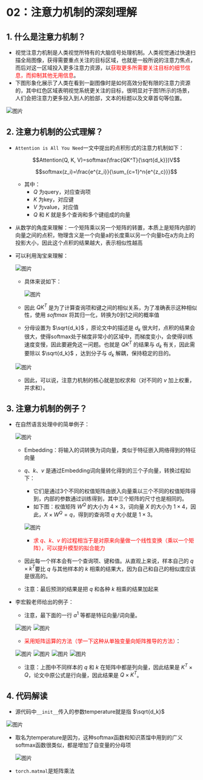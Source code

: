 # 02：注意力机制的深刻理解
## 1. 什么是注意力机制？
- 视觉注意力机制是人类视觉所特有的大脑信号处理机制。人类视觉通过快速扫描全局图像，获得需要重点关注的目标区域，也就是一般所说的注意力焦点，而后对这一区域投入更多注意力资源，以<font color=red>获取更多所需要关注目标的细节信息，而抑制其他无用信息</font>。
- 下图形象化展示了人类在看到一副图像时是如何高效分配有限的注意力资源的，其中红色区域表明视觉系统更关注的目标，很明显对于图1所示的场景，人们会把注意力更多投入到人的脸部，文本的标题以及文章首句等位置。

![图片](img/1.png)

## 2. 注意力机制的公式理解？
- ``Attention is All You Need``一文中提出的点积形式的注意力机制如下：

    $$Attention(Q, K, V)=softmax(\frac{QK^T}{\sqrt{d_k}})V$$
    
    $$softmax(z_i)=\frac{e^{z_i}}{\sum_{c=1}^n{e^{z_c}}}$$
    - 其中：
        - $Q$ 为query，对应查询项
        - $K$ 为key，对应键
        - $V$ 为value，对应值
        - $Q$ 和 $K$ 就是多个查询和多个键组成的向量
- 从数学的角度来理解：一个矩阵乘以另一个矩阵的转置，本质上是矩阵内部的向量之间的点积，物理含义是一个向量a的长度乘以另一个向量b在a方向上的投影大小，因此这个点积的结果越大，表示相似性越高

- 可以利用淘宝来理解：

    ![图片](img/2.png)
    - 具体来说如下：

        ![图片](img/3.png)
    - 因此 $QK^T$ 是为了计算查询项和键之间的相似关系，为了准确表示这种相似性，使用 $softmax$ 将其归一化，转换为0到1之间的概率值
    - 分母设置为 $\sqrt{d_k}$ ，原论文中的描述是 $d_k$ 很大时，点积的结果会很大，使得softmax处于梯度非常小的区域中，而梯度变小，会使得训练速度变慢，因此要避免这一问题。也就是 $QK^T$ 的结果与 $d_k$ 有关，因此需要除以 $\sqrt{d_k}$ ，达到分子与 $d_k$ 解耦，保持稳定的目的。

    ![图片](img/4.png)
    - 因此，可以说，注意力机制的核心就是加权求和（对不同的 $v$ 加上权重，并求和）。

## 3. 注意力机制的例子？
- 在自然语言处理中的简单例子：

    ![图片](img/5.png)
    - Embedding：将输入的词转换为词向量，类似于特征嵌入网络得到的特征向量
    - $q$、$k$、$v$ 是通过Embedding词向量转化得到的三个子向量，转换过程如下：
        - 它们是通过3个不同的权值矩阵由嵌入向量乘以三个不同的权值矩阵得到，内部的参数通过训练得到，其中三个矩阵的尺寸也是相同的。
        - 如下图：权值矩阵 $W^Q$ 的大小为 $4\times 3$，词向量 $X$ 的大小为 $1\times 4$，因此，$X\times W^Q = q$，得到的查询项 $q$ 大小就是 $1\times 3$。

        ![图片](img/6.png)
        - <font color=red>求 $q$、$k$、$v$ 的过程相当于是对原来向量做一个线性变换（乘以一个矩阵），可以提升模型的拟合能力</font>
    - 因此每一个样本会有一个查询项、键和值。从直观上来说，样本自己的 $q\times k^T$要比 $q$ 与其他样本的 $k$ 相乘的结果大，因为自己和自己的相似度应该是很高的。
    - 注意：最后预测的结果是把 $q$ 和各种 $k$ 相乘的结果加起来
- 李宏毅老师给出的例子：
    - 注意，最下面的一行 $a^1$ 等都是特征向量/词向量。

    ![图片](img/7.png)
    ![图片](img/8.png)
    - <font color=red>采用矩阵运算的方法（学一下这种从单独变量向矩阵推导的方法）</font>：

    ![图片](img/9.png)
    ![图片](img/10.png)
    ![图片](img/11.png)
    ![图片](img/12.png)
    - 注意：上图中不同样本的 $q$ 和 $k$ 在矩阵中都是列向量，因此结果是 $K^T\times Q$，论文中原公式是行向量，因此结果是 $Q\times K^T$。

## 4. 代码解读
- 源代码中``__init__``传入的参数temperature就是指 $\sqrt{d_k}$

![图片](img/13.png)
- 取名为temperature是因为，这种softmax函数和知识蒸馏中用到的广义softmax函数很类似，都是增加了自变量的分母项

    ![图片](img/14.png)
- ``torch.matmal``是矩阵乘法
    